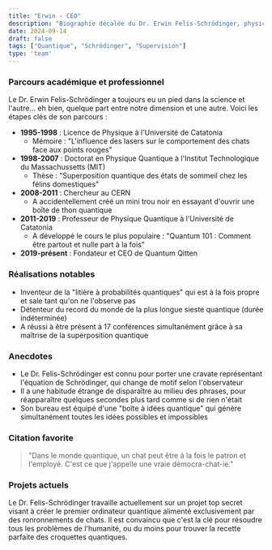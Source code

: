 ```yaml
---
title: "Erwin - CEO"
description: "Biographie décalée du Dr. Erwin Felis-Schrödinger, physicien quantique reconverti en visionnaire de l'IT chez Quantum Qitten"
date: 2024-09-14
draft: false
tags: ["Quantique", "Schrödinger", "Supervision"]
type: 'team'
---
```


### Parcours académique et professionnel

Le Dr. Erwin Felis-Schrödinger a toujours eu un pied dans la science et l'autre... eh bien, quelque part entre notre dimension et une autre. Voici les étapes clés de son parcours :

- **1995-1998** : Licence de Physique à l'Université de Catatonia
  - Mémoire : "L'influence des lasers sur le comportement des chats face aux points rouges"
- **1998-2007** : Doctorat en Physique Quantique à l'Institut Technologique du Massachussetts (MIT)
  - Thèse : "Superposition quantique des états de sommeil chez les félins domestiques"
- **2008-2011** : Chercheur au CERN
  - A accidentellement créé un mini trou noir en essayant d'ouvrir une boîte de thon quantique
- **2011-2019** : Professeur de Physique Quantique à l'Université de Catatonia
  - A développé le cours le plus populaire : "Quantum 101 : Comment être partout et nulle part à la fois"
- **2019-présent** : Fondateur et CEO de Quantum Qitten

### Réalisations notables

- Inventeur de la "litière à probabilités quantiques" qui est à la fois propre et sale tant qu'on ne l'observe pas
- Détenteur du record du monde de la plus longue sieste quantique (durée indéterminée)
- A réussi à être présent à 17 conférences simultanément grâce à sa maîtrise de la superposition quantique

### Anecdotes

- Le Dr. Felis-Schrödinger est connu pour porter une cravate représentant l'équation de Schrödinger, qui change de motif selon l'observateur
- Il a une habitude étrange de disparaître au milieu des phrases, pour réapparaître quelques secondes plus tard comme si de rien n'était
- Son bureau est équipé d'une "boîte à idées quantique" qui génère simultanément toutes les idées possibles et impossibles

### Citation favorite

> "Dans le monde quantique, un chat peut être à la fois le patron et l'employé. C'est ce que j'appelle une vraie démocra-chat-ie."

### Projets actuels

Le Dr. Felis-Schrödinger travaille actuellement sur un projet top secret visant à créer le premier ordinateur quantique alimenté exclusivement par des ronronnements de chats. Il est convaincu que c'est la clé pour résoudre tous les problèmes de l'humanité, ou du moins pour trouver la recette parfaite des croquettes quantiques.